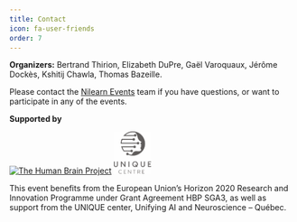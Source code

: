 ```yaml
---
title: Contact
icon: fa-user-friends
order: 7
---
```


**Organizers:** Bertrand Thirion, Elizabeth DuPre, Gaël Varoquaux, Jérôme Dockès, Kshitij Chawla, Thomas Bazeille.

Please contact the [Nilearn Events](mailto:nilearn.events@gmail.com) team if you have questions, or want to participate in any of the events.

**Supported by**

[![The Human Brain
Project](https://sos-ch-dk-2.exo.io/public-website-production/img/HBP.png)](https://www.humanbrainproject.eu/en/)
<a
href="http://www.frqnt.gouv.qc.ca/en/la-recherche/la-recherche-financee-par-le-frqnt/regroupements-de-chercheurs/groupe/unifying-ai-and-neuroscience--quebec-unique--pb56gail1573584475020">
<img src="assets/images/unique-logo.png" alt='Unifying AI and Neuroscience – Québec
(UNIQUE)' height="75px"></a>

This event benefits from the European Union’s Horizon 2020 Research and
Innovation Programme under Grant Agreement HBP SGA3, as well as support
from the UNIQUE center, Unifying AI and Neuroscience – Québec.

